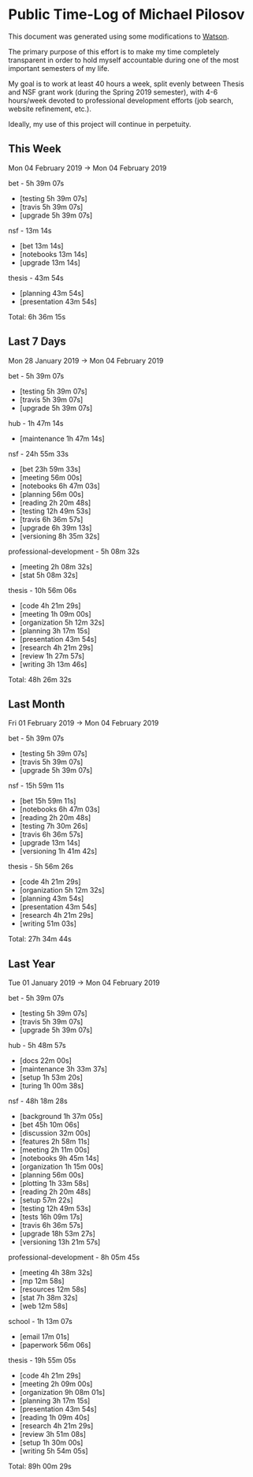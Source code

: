 # Public Time-Log of Michael Pilosov

This document was generated using some modifications to [Watson](https://github.com/TailorDev/Watson).

The primary purpose of this effort is to make my time completely transparent in order to hold myself accountable during one of the most important semesters of my life.

My goal is to work at least 40 hours a week, split evenly between Thesis and NSF grant work (during the Spring 2019 semester), with 4-6 hours/week devoted to professional development efforts (job search, website refinement, etc.). 

Ideally, my use of this project will continue in perpetuity.

## This Week
Mon 04 February 2019 -> Mon 04 February 2019

bet - 5h 39m 07s
- [testing  5h 39m 07s]  
- [travis  5h 39m 07s]  
- [upgrade  5h 39m 07s]  

nsf - 13m 14s
- [bet     13m 14s]  
- [notebooks     13m 14s]  
- [upgrade     13m 14s]  

thesis - 43m 54s
- [planning     43m 54s]  
- [presentation     43m 54s]  

Total: 6h 36m 15s
## Last 7 Days
Mon 28 January 2019 -> Mon 04 February 2019

bet - 5h 39m 07s
- [testing  5h 39m 07s]  
- [travis  5h 39m 07s]  
- [upgrade  5h 39m 07s]  

hub - 1h 47m 14s
- [maintenance  1h 47m 14s]  

nsf - 24h 55m 33s
- [bet 23h 59m 33s]  
- [meeting     56m 00s]  
- [notebooks  6h 47m 03s]  
- [planning     56m 00s]  
- [reading  2h 20m 48s]  
- [testing 12h 49m 53s]  
- [travis  6h 36m 57s]  
- [upgrade  6h 39m 13s]  
- [versioning  8h 35m 32s]  

professional-development - 5h 08m 32s
- [meeting  2h 08m 32s]  
- [stat  5h 08m 32s]  

thesis - 10h 56m 06s
- [code  4h 21m 29s]  
- [meeting  1h 09m 00s]  
- [organization  5h 12m 32s]  
- [planning  3h 17m 15s]  
- [presentation     43m 54s]  
- [research  4h 21m 29s]  
- [review  1h 27m 57s]  
- [writing  3h 13m 46s]  

Total: 48h 26m 32s
## Last Month
Fri 01 February 2019 -> Mon 04 February 2019

bet - 5h 39m 07s
- [testing  5h 39m 07s]  
- [travis  5h 39m 07s]  
- [upgrade  5h 39m 07s]  

nsf - 15h 59m 11s
- [bet 15h 59m 11s]  
- [notebooks  6h 47m 03s]  
- [reading  2h 20m 48s]  
- [testing  7h 30m 26s]  
- [travis  6h 36m 57s]  
- [upgrade     13m 14s]  
- [versioning  1h 41m 42s]  

thesis - 5h 56m 26s
- [code  4h 21m 29s]  
- [organization  5h 12m 32s]  
- [planning     43m 54s]  
- [presentation     43m 54s]  
- [research  4h 21m 29s]  
- [writing     51m 03s]  

Total: 27h 34m 44s
## Last Year
Tue 01 January 2019 -> Mon 04 February 2019

bet - 5h 39m 07s
- [testing  5h 39m 07s]  
- [travis  5h 39m 07s]  
- [upgrade  5h 39m 07s]  

hub - 5h 48m 57s
- [docs     22m 00s]  
- [maintenance  3h 33m 37s]  
- [setup  1h 53m 20s]  
- [turing  1h 00m 38s]  

nsf - 48h 18m 28s
- [background  1h 37m 05s]  
- [bet 45h 10m 06s]  
- [discussion     32m 00s]  
- [features  2h 58m 11s]  
- [meeting  2h 11m 00s]  
- [notebooks  9h 45m 14s]  
- [organization  1h 15m 00s]  
- [planning     56m 00s]  
- [plotting  1h 33m 58s]  
- [reading  2h 20m 48s]  
- [setup     57m 22s]  
- [testing 12h 49m 53s]  
- [tests 16h 09m 17s]  
- [travis  6h 36m 57s]  
- [upgrade 18h 53m 27s]  
- [versioning 13h 21m 57s]  

professional-development - 8h 05m 45s
- [meeting  4h 38m 32s]  
- [mp     12m 58s]  
- [resources     12m 58s]  
- [stat  7h 38m 32s]  
- [web     12m 58s]  

school - 1h 13m 07s
- [email     17m 01s]  
- [paperwork     56m 06s]  

thesis - 19h 55m 05s
- [code  4h 21m 29s]  
- [meeting  2h 09m 00s]  
- [organization  9h 08m 01s]  
- [planning  3h 17m 15s]  
- [presentation     43m 54s]  
- [reading  1h 09m 40s]  
- [research  4h 21m 29s]  
- [review  3h 51m 08s]  
- [setup  1h 30m 00s]  
- [writing  5h 54m 05s]  

Total: 89h 00m 29s
